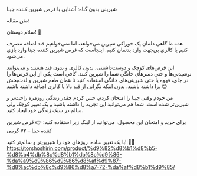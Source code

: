 شیرینی بدون گناه: آشنایی با قرص شیرین کننده جینا

متن مقاله:

سلام دوستان! 🌸

همه ما گاهی دلمان یک خوراکی شیرین می‌خواهد، اما نمی‌خواهیم قند اضافه مصرف کنیم یا کالری بی‌جهت وارد بدنمان کنیم. اینجاست که قرص شیرین کننده جینا وارد بازی می‌شود.

این قرص‌های کوچک و دوست‌داشتنی، بدون کالری و بدون قند هستند و می‌توانند نوشیدنی‌ها و حتی دسرهای خانگی شما را شیرین کنند. کافی است یکی از این قرص‌ها را در چای، قهوه یا حتی شیرینی‌های خانگی استفاده کنید تا همان طعم شیرین و لذت‌بخش را داشته باشید، بدون اینکه نگرانی از قند بالا یا کالری اضافه داشته باشید. 😍

من خودم وقتی جینا را امتحان کردم، حس کردم چقدر زندگی روزمره راحت‌تر و شیرین‌تر شده است. شما هم می‌توانید این تجربه را داشته باشید و یک تغییر کوچک ولی سالم در سبک زندگی خود ایجاد کنید.

برای خرید و امتحان این محصول، می‌توانید از لینک زیر استفاده کنید:
👉 قرص شیرین کننده جینا – ۷۲ گرمی

با یک تغییر ساده، روزهای خود را شیرین‌تر و سالم‌تر کنید! 🍵💛
https://torshoshirin.com/product/%d9%82%d8%b1%d8%b5-%d8%b4%db%8c%d8%b1%db%8c%d9%86-%da%a9%d9%86%d9%86%d8%af%d9%87-%d8%ac%db%8c%d9%86%d8%a7-72-%da%af%d8%b1%d9%85/
